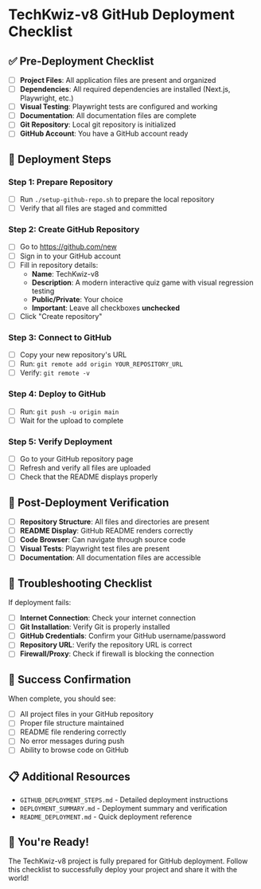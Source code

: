 # TechKwiz-v8 GitHub Deployment Checklist

## ✅ Pre-Deployment Checklist

- [ ] **Project Files**: All application files are present and organized
- [ ] **Dependencies**: All required dependencies are installed (Next.js, Playwright, etc.)
- [ ] **Visual Testing**: Playwright tests are configured and working
- [ ] **Documentation**: All documentation files are complete
- [ ] **Git Repository**: Local git repository is initialized
- [ ] **GitHub Account**: You have a GitHub account ready

## 🚀 Deployment Steps

### Step 1: Prepare Repository
- [ ] Run `./setup-github-repo.sh` to prepare the local repository
- [ ] Verify that all files are staged and committed

### Step 2: Create GitHub Repository
- [ ] Go to https://github.com/new
- [ ] Sign in to your GitHub account
- [ ] Fill in repository details:
  - **Name**: TechKwiz-v8
  - **Description**: A modern interactive quiz game with visual regression testing
  - **Public/Private**: Your choice
  - **Important**: Leave all checkboxes **unchecked**
- [ ] Click "Create repository"

### Step 3: Connect to GitHub
- [ ] Copy your new repository's URL
- [ ] Run: `git remote add origin YOUR_REPOSITORY_URL`
- [ ] Verify: `git remote -v`

### Step 4: Deploy to GitHub
- [ ] Run: `git push -u origin main`
- [ ] Wait for the upload to complete

### Step 5: Verify Deployment
- [ ] Go to your GitHub repository page
- [ ] Refresh and verify all files are uploaded
- [ ] Check that the README displays properly

## 🧪 Post-Deployment Verification

- [ ] **Repository Structure**: All files and directories are present
- [ ] **README Display**: GitHub README renders correctly
- [ ] **Code Browser**: Can navigate through source code
- [ ] **Visual Tests**: Playwright test files are present
- [ ] **Documentation**: All documentation files are accessible

## 📝 Troubleshooting Checklist

If deployment fails:

- [ ] **Internet Connection**: Check your internet connection
- [ ] **Git Installation**: Verify Git is properly installed
- [ ] **GitHub Credentials**: Confirm your GitHub username/password
- [ ] **Repository URL**: Verify the repository URL is correct
- [ ] **Firewall/Proxy**: Check if firewall is blocking the connection

## 🎉 Success Confirmation

When complete, you should see:

- [ ] All project files in your GitHub repository
- [ ] Proper file structure maintained
- [ ] README file rendering correctly
- [ ] No error messages during push
- [ ] Ability to browse code on GitHub

## 📋 Additional Resources

- `GITHUB_DEPLOYMENT_STEPS.md` - Detailed deployment instructions
- `DEPLOYMENT_SUMMARY.md` - Deployment summary and verification
- `README_DEPLOYMENT.md` - Quick deployment reference

## 🚀 You're Ready!

The TechKwiz-v8 project is fully prepared for GitHub deployment. Follow this checklist to successfully deploy your project and share it with the world!
